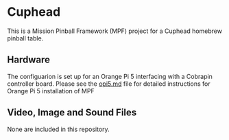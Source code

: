 # Cuphead
This is a Mission Pinball Framework (MPF) project for a Cuphead homebrew pinball table.

## Hardware
The configuarion is set up for an Orange Pi 5 interfacing with a Cobrapin controller board.
Please see the [opi5.md](https://github.com/Scottacus64/MPF-Cuphead/blob/master/opi5.md) file for detailed instructions for Orange Pi 5 installation of MPF

## Video, Image and Sound Files
None are included in this repository.
